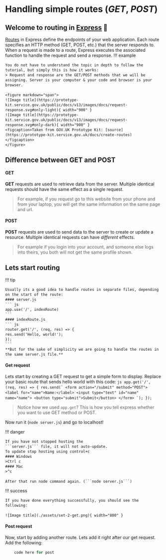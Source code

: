 
# Handling simple routes (*GET*, *POST*)

## Welcome to routing in [Express][express] :link:

[Routes](https://expressjs.com/en/guide/routing.html) in Express define the endpoints of your web application. Each route specifies an HTTP method (GET, POST, etc.) that the server responds to. When a request is made to a route, Express executes the associated function to handle the request and send a response. 
!!! example

    You do not have to understand the topic in depth to follow the tutorial, but simply this is how it works:
    > Request and response are the GET/POST methods that we will be assigning. Server is your computer & your code and browser is your browser.

    <figure markdown="span">
    ![Image title](https://prototype-kit.service.gov.uk/public/docs/v13/images/docs/request-response.svg#only-light){ width="900" }
    ![Image title](https://prototype-kit.service.gov.uk/public/docs/v13/images/docs/request-response.svg#only-dark){ width="900" }
    <figcaption>Taken from GOV.UK Prototype Kit: [source](https://prototype-kit.service.gov.uk/docs/create-routes)
    </figcaption>
    </figure>


## Difference between GET and POST


#### GET
**GET** requests are used to retrieve data from the server. Multiple identical requests should have the same effect as a single request.
> For example, if you request go to this website from your phone and from your laptop, you will get the same information on the same page and url.

#### POST
**POST** requests are used to send data to the server to create or update a resource. Multiple identical requests can have *different* effects.
> For example if you login into your account, and someone else logs into theirs, you both will not get the same profile shown.


## Lets start routing
!!! tip
 
    Usually its a good idea to handle routes in separate files, depending on the start of the route: 
    #### server.js
    ``` js
    app.use('/', indexRoute)
    ```
    #### indexRoute.js
    ``` js
    router.get('/', (req, res) => {
    res.send('Hello, world!');
    });
    ```
    **But for the sake of simplicity we are going to handle the routes in the same server.js file.**

#### Get request
Lets start by creating a GET request to get a simple form to display. Replace your basic route that sends hello world with this code:
    ``` js
    app.get('/', (req, res) => {
    res.send(`
    <form action="/submit" method="POST">
      <label for="name">Name:</label>
      <input type="text" id="name" name="name">
      <button type="submit">Submit</button>
    </form>
    `);
    });
    ```
> Notice how we used ```app.get```?  This is how you tell express whether you want to use GET method or POST.

Now run it (```node server.js```) and go to localhost!

!!! danger

    If you have not stopped hosting the 
    ```server.js``` file, it will not auto-update.
    To update stop hosting using control+c
    #### Windows
    >Ctrl c
    #### Mac
    >^c

    After that run node command again. (```node server.js```)

!!! success

    If you have done everything successfully, you should see the following:

    ![Image title](./assets/set-2-get.png){ width="800" }

#### Post request

Now, start by adding another route. Lets add it right after our get request. Add the following:

``` js
    code here for post
```








<!-- Links *********************************************-->
[express]: https://expressjs.com
<!--*****************************************************-->